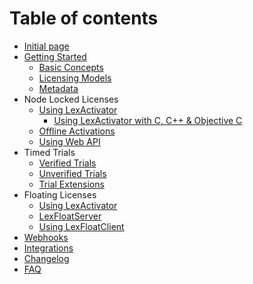 # Table of contents

* [Initial page](README.md)
* [Getting Started](getting-started/README.md)
  * [Basic Concepts](getting-started/basic-concepts.md)
  * [Licensing Models](getting-started/untitled.md)
  * [Metadata](getting-started/metadata.md)
* Node Locked Licenses
  * [Using LexActivator](node-locked-licenses/using-lexactivator/README.md)
    * [Using LexActivator with C, C++ & Objective C](node-locked-licenses/using-lexactivator/using-lexactivator-with-c-c++-and-objective-c.md)
  * [Offline Activations](node-locked-licenses/offline-activations.md)
  * [Using Web API](node-locked-licenses/using-web-api.md)
* Timed Trials
  * [Verified Trials](timed-trials/verified-trials.md)
  * [Unverified Trials](timed-trials/unverified-trials.md)
  * [Trial Extensions](timed-trials/trial-extensions.md)
* Floating Licenses
  * [Using LexActivator](floating-licenses/using-lexactivator.md)
  * [LexFloatServer](floating-licenses/lexfloatserver.md)
  * [Using LexFloatClient](floating-licenses/using-lexfloatclient.md)
* [Webhooks](webhooks.md)
* [Integrations](integrations.md)
* [Changelog](changelog.md)
* [FAQ](faq.md)

